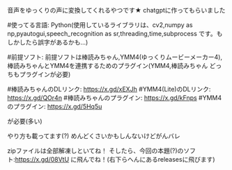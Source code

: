音声をゆっくりの声に変換してくれるやつです★
chatgptに作ってもらいました

#使ってる言語:
Python(使用しているライブラリは、cv2,numpy as np,pyautogui,speech_recognition as sr,threading,time,subprocess です。もしかしたら誤字があるかも...)

#前提ソフト:
前提ソフトは棒読みちゃん,YMM4(ゆっくりムービーメーカー4),棒読みちゃんとYMM4を連携するためのプラグイン(YMM4,棒読みちゃん どっちもプラグインが必要)

#棒読みちゃんのDLリンク:
https://x.gd/xEXJh
#YMM4(Lite)のDLリンク:
https://x.gd/QOr4n
#棒読みちゃんのプラグイン:
https://x.gd/kFnps
#YMM4のプラグイン:
https://x.gd/5Hq5u

が必要(多い)

やり方も載ってます(?)
めんどくさいかもしんないけどがんバレ

zipファイルは全部解凍しといてね！
そしたら、今回の本題(?)のソフト:https://x.gd/08VtU
に飛んでね！(右下らへんにあるreleasesに飛びます)
